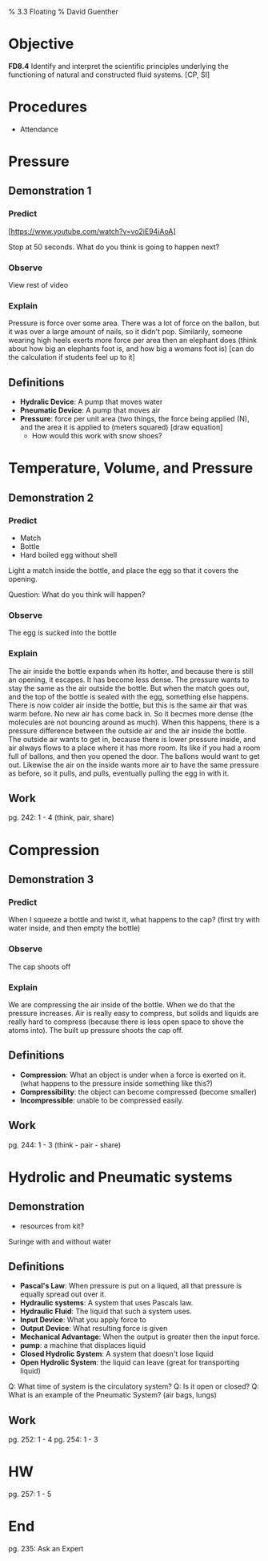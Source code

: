 % 3.3 Floating
% David Guenther

# Objective

**FD8.4** Identify and interpret the scientific principles underlying the functioning of natural and constructed fluid systems. [CP, SI]

# Procedures

* Attendance

# Pressure

## Demonstration 1

### Predict

[https://www.youtube.com/watch?v=vo2iE94iAoA]

Stop at 50 seconds. What do you think is going to happen next?

### Observe

View rest of video

### Explain

Pressure is force over some area. There was a lot of force on the ballon, but it was over a large amount of nails, so it didn't pop. Similarily, someone wearing high heels exerts more force per area then an elephant does (think about how big an elephants foot is, and how big a womans foot is) [can do the calculation if students feel up to it]

## Definitions

* **Hydralic Device**: A pump that moves water
* **Pneumatic Device**: A pump that moves air
* **Pressure**: force per unit area (two things, the force being applied (N), and the area it is applied to (meters squared) [draw equation]
	* How would this work with snow shoes?

# Temperature, Volume, and Pressure

## Demonstration 2

### Predict

* Match
* Bottle
* Hard boiled egg without shell

Light a match inside the bottle, and place the egg so that it covers the opening.

Question: What do you think will happen?

### Observe

The egg is sucked into the bottle

### Explain

The air inside the bottle expands when its hotter, and because there is still an opening, it escapes. It has become less dense. The pressure wants to stay the same as the air outside the bottle. But when the match goes out, and the top of the bottle is sealed with the egg, something else happens. There is now colder air inside the bottle, but this is the same air that was warm before. No new air has come back in. So it becmes more dense (the molecules are not bouncing around as much). When this happens, there is a pressure difference between the outside air and the air inside the bottle. The outside air wants to get in, because there is lower pressure inside, and air always flows to a place where it has more room. Its like if you had a room full of ballons, and then you opened the door. The ballons would want to get out. Likewise the air on the inside wants more air to have the same pressure as before, so it pulls, and pulls, eventually pulling the egg in with it.

## Work

pg. 242: 1 - 4 (think, pair, share)

# Compression

## Demonstration 3

### Predict

When I squeeze a bottle and twist it, what happens to the cap? (first try with water inside, and then empty the bottle)

### Observe

The cap shoots off

### Explain

We are compressing the air inside of the bottle. When we do that the pressure increases. Air is really easy to compress, but solids and liquids are really hard to compress (because there is less open space to shove the atoms into). The built up pressure shoots the cap off.

## Definitions

* **Compression**: What an object is under when a force is exerted on it. (what happens to the pressure inside something like this?)
* **Compressibility**: the object can become compressed (become smaller)
* **Incompressible**: unable to be compressed easily.

## Work

pg. 244: 1 - 3 (think - pair - share)

# Hydrolic and Pneumatic systems

## Demonstration

 - resources from kit?

Suringe with and without water

## Definitions

* **Pascal's Law**: When pressure is put on a liqued, all that pressure is equally spread out over it.
* **Hydraulic systems**: A system that uses Pascals law.
* **Hydraulic Fluid**: The liquid that such a system uses.
* **Input Device**: What you apply force to
* **Output Device**: What resulting force is given
* **Mechanical Advantage**: When the output is greater then the input force.
* **pump**: a machine that displaces liquid
* **Closed Hydrolic System**: A system that doesn't lose liquid
* **Open Hydrolic System**: the liquid can leave (great for transporting liquid)

Q: What time of system is the circulatory system?
Q: Is it open or closed?
Q: What is an example of the Pneumatic System? (air bags, lungs)

## Work

pg. 252: 1 - 4
pg. 254: 1 - 3

# HW

pg. 257: 1 - 5

# End

pg. 235: Ask an Expert


